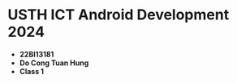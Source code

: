 USTH ICT Android Development 2024
========================================

* **22BI13181**
* **Do Cong Tuan Hung**
* **Class 1**
